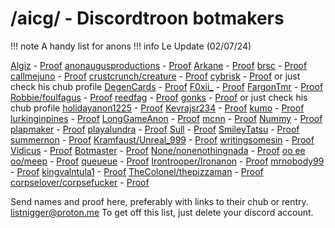 # /aicg/ - Discordtroon botmakers
!!! note A handy list for anons
!!! info Le Update (02/07/24)

[Algiz](https://www.chub.ai/users/Algiz) - [Proof](https://desuarchive.org/g/thread/96728894/#96729199)
[anonaugusproductions](https://www.chub.ai/users/anonaugusproductions) - [Proof](https://files.catbox.moe/52wseg.jpg)
[Arkane](https://www.chub.ai/users/Arkane) - [Proof](https://desuarchive.org/g/thread/96728894/#96729199)
[brsc](https://www.chub.ai/users/brsc) - [Proof](https://desuarchive.org/g/thread/96728894/#96729199)
[callmejuno](https://chub.ai/users/callmejuno) - [Proof](https://desuarchive.org/g/thread/96731299/#96732254)
[crustcrunch/creature](https://www.chub.ai/users/crustcrunch) - [Proof](https://files.catbox.moe/plouyp.jpg)
[cybrisk](https://chub.ai/users/cybrisk) - [Proof](https://desuarchive.org/g/thread/96731299/#96732254) or just check his chub profile
[DegenCards](https://rentry.org/DegenCards) - [Proof](https://desuarchive.org/g/thread/96728894/#96729199)
[F0xii_](https://chub.ai/users/F0xii_) - [Proof](https://desuarchive.org/g/thread/96728894/#96729199)
[FargonTmr](https://www.chub.ai/users/FargonTmr) - [Proof](https://desuarchive.org/g/thread/96728894/#96729199)
[Robbie/foulfagus](https://www.chub.ai/users/foulfagus) - [Proof](https://files.catbox.moe/k8afft.jpg)
[reedfag](https://www.chub.ai/users/reedfag) - [Proof](https://files.catbox.moe/jbqcov.jpg)
[gonks](https://www.chub.ai/users/gonks) - [Proof](https://desuarchive.org/g/thread/96728894/#96729199) or just check his chub profile
[holidayanon1225](https://chub.ai/users/holidayanon1225) - [Proof](https://desuarchive.org/g/thread/96728894/#96729199)
[Kevrajsr234](https://www.chub.ai/users/Kevrajsr234) - [Proof](https://desuarchive.org/g/thread/96728894/#96729199)
[kumo](https://www.chub.ai/users/kumo) - [Proof](https://desuarchive.org/g/thread/96728894/#96729199)
[lurkinginpines](https://www.chub.ai/users/lurkinginpines) - [Proof](https://desuarchive.org/g/thread/96728894/#96729199)
[LongGameAnon](https://www.chub.ai/users/LongGameAnon) - [Proof](https://files.catbox.moe/ccszxv.jpg)
[mcnn](https://www.chub.ai/users/mcnn) - [Proof](https://desuarchive.org/g/thread/96728894/#96729199)
[Nummy](https://www.chub.ai/users/Nummy) - [Proof](https://files.catbox.moe/5twno2.jpg)
[plapmaker](https://rentry.org/plapmaker) - [Proof](https://desuarchive.org/g/thread/96728894/#96729199)
[playalundra](https://www.chub.ai/users/playalundra) - [Proof](https://files.catbox.moe/knq07a.jpg)
[Sull](https://www.chub.ai/users/Sull) - [Proof](https://files.catbox.moe/tlv6hk.jpg)
[SmileyTatsu](https://www.chub.ai/users/SmileyTatsu) - [Proof](https://files.catbox.moe/nwmf4i.jpg)
[summernon](https://chub.ai/users/summernon) - [Proof](https://files.catbox.moe/yreh8g.png)
[Kramfaust/Unreal_999](https://www.chub.ai/users/Unreal_999) - [Proof](https://files.catbox.moe/r6y87h.jpg)
[writingsomesin](https://www.chub.ai/users/writingsomesin) - [Proof](https://desuarchive.org/g/thread/96728894/#96729199)
[Vidicus](https://www.chub.ai/users/vidicus) - [Proof](https://files.catbox.moe/m6dja5.png)
[Botmaster](https://www.chub.ai/users/botmaster) - [Proof](https://files.catbox.moe/qw8p4f.png)
[None/nonenothingnada](https://www.chub.ai/users/nonenothingnada) - [Proof](https://files.catbox.moe/p5be0y.png)
[oo ee oo/meep](https://www.chub.ai/users/meep) - [Proof](https://files.catbox.moe/mq8lo3.png)
[queueue](https://www.chub.ai/users/queueue) - [Proof](https://files.catbox.moe/lfh365.png)
[Irontrooper/Ironanon](https://www.chub.ai/users/Ironanon) - [Proof](https://files.catbox.moe/8tm9rt.png)
[mrnobody99](https://www.chub.ai/users/mrnobody99) - [Proof](https://files.catbox.moe/krpl0r.png)
[kingvalntula1](https://www.chub.ai/users/kingvalntula1) - [Proof](https://files.catbox.moe/y02onx.png)
[TheColonel/thepizzaman](https://www.chub.ai/users/thepizzaman) - [Proof](https://files.catbox.moe/fooord.png)
[corpselover/corpsefucker](https://chub.ai/users/corpsefucker) - [Proof](https://files.catbox.moe/36lrmv.png)

Send names and proof here, preferably with links to their chub or rentry. listnigger@proton.me
To get off this list, just delete your discord account.